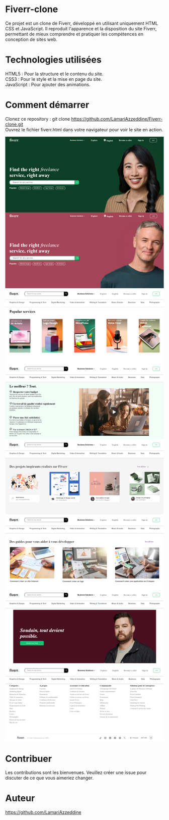 # Fiverr-clone
Ce projet est un clone de Fiverr, développé en utilisant uniquement HTML CSS et JavaScript. Il reproduit l'apparence et la disposition du site Fiverr, permettant de mieux comprendre et pratiquer les compétences en conception de sites web.

# Technologies utilisées
HTML5 : Pour la structure et le contenu du site.  
CSS3 : Pour le style et la mise en page du site.  
JavaScript : Pour ajouter des animations. 

# Comment démarrer
Clonez ce repository : git clone https://github.com/LamariAzzeddine/Fiverr-clone.git     
Ouvrez le fichier fiverr.html dans votre navigateur pour voir le site en action.  

<img src="Fiverr clone/Screenshot/img1.png" alt="Screenshot" style="display: block; margin: 0 auto; zoom: 50%;" />
<img src="Fiverr clone/Screenshot/img2.png" alt="Screenshot" style="display: block; margin: 0 auto; zoom: 50%;" />
<img src="Fiverr clone/Screenshot/img3.png" alt="Screenshot" style="display: block; margin: 0 auto; zoom: 50%;" />
<img src="Fiverr clone/Screenshot/img4.png" alt="Screenshot" style="display: block; margin: 0 auto; zoom: 50%;" />
<img src="Fiverr clone/Screenshot/img8.png" alt="Screenshot" style="display: block; margin: 0 auto; zoom: 50%;" />
<img src="Fiverr clone/Screenshot/img9.png" alt="Screenshot" style="display: block; margin: 0 auto; zoom: 50%;" />
<img src="Fiverr clone/Screenshot/img10.png" alt="Screenshot" style="display: block; margin: 0 auto; zoom: 50%;" />
<img src="Fiverr clone/Screenshot/img11.png" alt="Screenshot" style="display: block; margin: 0 auto; zoom: 50%;" />

# Contribuer
Les contributions sont les bienvenues. Veuillez créer une issue pour discuter de ce que vous aimeriez changer.

# Auteur
https://github.com/LamariAzzeddine
